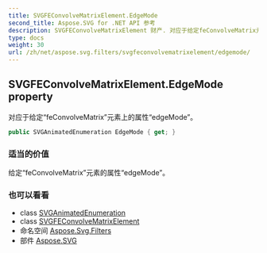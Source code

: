 ```yaml
---
title: SVGFEConvolveMatrixElement.EdgeMode
second_title: Aspose.SVG for .NET API 参考
description: SVGFEConvolveMatrixElement 财产. 对应于给定feConvolveMatrix元素上的属性edgeMode
type: docs
weight: 30
url: /zh/net/aspose.svg.filters/svgfeconvolvematrixelement/edgemode/
---
```

## SVGFEConvolveMatrixElement.EdgeMode property

对应于给定“feConvolveMatrix”元素上的属性“edgeMode”。

```csharp
public SVGAnimatedEnumeration EdgeMode { get; }
```

### 适当的价值

给定“feConvolveMatrix”元素的属性“edgeMode”。

### 也可以看看

* class [SVGAnimatedEnumeration](../../../aspose.svg.datatypes/svganimatedenumeration/)
* class [SVGFEConvolveMatrixElement](../)
* 命名空间 [Aspose.Svg.Filters](../../svgfeconvolvematrixelement/)
* 部件 [Aspose.SVG](../../../)


